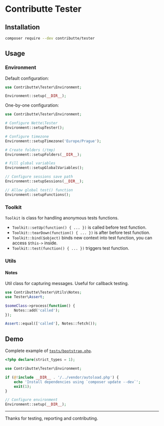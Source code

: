 # Contributte Tester

## Installation

```bash
composer require --dev contributte/tester
```

## Usage

### Environment

Default configuration:

```php
use Contributte\Tester\Environment;

Environment::setup(__DIR__);
```

One-by-one configuration:

```php
use Contributte\Tester\Environment;

# Configure Nette\Tester
Environment::setupTester();

# Configure timezone
Environment::setupTimezone('Europe/Prague');

# Create folders (/tmp)
Environment::setupFolders(__DIR__);

# Fill global variables
Environment::setupGlobalVariables();

// Configure sessions save path
Environment::setupSessions(__DIR__);

// Allow global test() function
Environment::setupFunctions();
```

### Toolkit

`Toolkit` is class for handling anonymous tests functions.

- `Toolkit::setUp(function() { ... })` is called before test function.
- `Toolkit::tearDown(function() { ... })` is after before test function.
- `Toolkit::bind($object)` binds new context into test function, you can access `$this->` inside.
- `Toolkit::test(function() { ... })` triggers test function.

### Utils

#### Notes

Util class for capturing messages. Useful for callback testing.

```php
use Contributte\Tester\Utils\Notes;
use Tester\Assert;

$someClass->process(function() {
	Notes::add('called');
});

Assert::equal(['called'], Notes::fetch());
```

## Demo

Complete example of [`tests/bootstrap.php`](`../tests/bootstrap.php`).

```php
<?php declare(strict_types = 1);

use Contributte\Tester\Environment;

if (@!include __DIR__ . '/../vendor/autoload.php') {
	echo 'Install dependencies using `composer update --dev`';
	exit(1);
}

// Configure environment
Environment::setup(__DIR__);
```

---------------

Thanks for testing, reporting and contributing.
